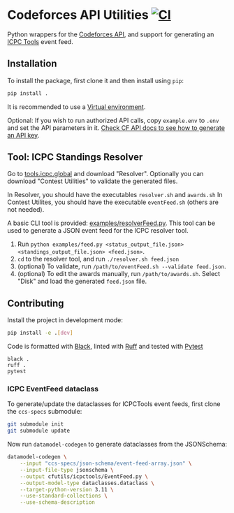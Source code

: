 Codeforces API Utilities [![CI](https://github.com/anurudhp/cfutils/actions/workflows/ci.yaml/badge.svg?branch=main)](https://github.com/anurudhp/cfutils/actions/workflows/ci.yaml)
========================

Python wrappers for the [Codeforces API](https://codeforces.com/apiHelp), and support for generating an [ICPC Tools](https://tools.icpc.global/) event feed.  

Installation
------------

To install the package, first clone it and then install using `pip`:
```sh
pip install .
```
It is recommended to use a [Virtual environment](https://docs.python.org/3/library/venv.html).

Optional: If you wish to run authorized API calls, copy `example.env` to `.env` and set the API parameters in it.
[Check CF API docs to see how to generate an API key](https://codeforces.com/apiHelp).


Tool: ICPC Standings Resolver
-----------------------------

Go to [tools.icpc.global](https://tools.icpc.global/) and download "Resolver".
Optionally you can download "Contest Utilities" to validate the generated files.

In Resolver, you should have the executables `resolver.sh` and `awards.sh`
In Contest Utilites, you should have the executable `eventFeed.sh` (others are not needed).

A basic CLI tool is provided: [examples/resolverFeed.py](examples/resolverFeed.py).
This tool can be used to generate a JSON event feed for the ICPC resolver tool.

1. Run `python examples/feed.py <status_output_file.json> <standings_output_file.json> <feed.json>`.
1. `cd` to the resolver tool, and run `./resolver.sh feed.json`
1. (optional) To validate, run `/path/to/eventFeed.sh --validate feed.json`.
1. (optional) To edit the awards manually, run `/path/to/awards.sh`. Select "Disk" and load the generated `feed.json` file.

Contributing
------------

Install the project in development mode:
```sh
pip install -e .[dev]
```

Code is formatted with [Black](https://black.readthedocs.io/en/stable/), linted with [Ruff](https://beta.ruff.rs/docs/) and tested with [Pytest](https://docs.pytest.org/en/7.4.x/)
```
black .
ruff .
pytest
```

### ICPC EventFeed dataclass

To generate/update the dataclasses for ICPCTools event feeds, first clone the `ccs-specs` submodule:

```sh
git submodule init
git submodule update
```

Now run `datamodel-codegen` to generate dataclasses from the JSONSchema:
```sh
datamodel-codegen \
    --input "ccs-specs/json-schema/event-feed-array.json" \
    --input-file-type jsonschema \
    --output cfutils/icpctools/EventFeed.py \
    --output-model-type dataclasses.dataclass \
    --target-python-version 3.11 \
    --use-standard-collections \
    --use-schema-description
```
